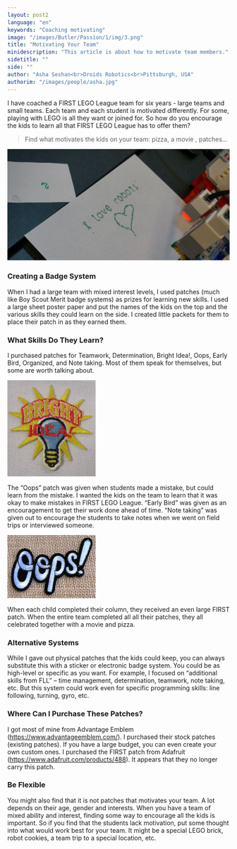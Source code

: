 ```yaml
---
layout: post2
language: "en"
keywords: "Coaching motivating"
image: "/images/Butler/Passion/1/img/3.png"
title: "Motivating Your Team"
minidescription: "This article is about how to motivate team members."
sidetitle: ""
side: ""
author: "Asha Seshan<br>Droids Robotics<br>Pittsburgh, USA"
authorim: "/images/people/asha.jpg"
---
```


I have coached a FIRST LEGO League team for six years - large teams and small teams. Each team and each student is motivated differently.  For some, playing with LEGO is all they want or joined for.  So how do you encourage the kids to learn all that FIRST LEGO League has to offer them?

> Find what motivates the kids on your team: pizza, a movie , patches…

![](/images/coachcorner/Motivation.jpg)

### Creating a Badge System

When I had a large team with mixed interest levels, I used patches (much like Boy Scout Merit badge systems) as prizes for learning new skills.  I used a large sheet poster paper and put the names of the kids on the top and the various skills they could learn on the side.  I created little packets for them to place their patch in as they earned them.

### What Skills Do They Learn?

I purchased patches for Teamwork, Determination, Bright Idea!, Oops, Early Bird, Organized, and Note taking.  Most of them speak for themselves, but some are worth talking about. 

![](/images/coachcorner/Patch.jpg)

The “Oops” patch was given when students made a mistake, but could learn from the mistake. I wanted the kids on the team to learn that it was okay to make mistakes in FIRST LEGO League.  “Early Bird” was given as an encouragement to get their work done ahead of time. “Note taking” was given out to encourage the students to take notes when we went on field trips or interviewed someone.

![](/images/coachcorner/Oopspatch.jpg)

When each child completed their column, they received an even large FIRST patch. When the entire team completed all all their patches, they all celebrated together with a movie and pizza.

### Alternative Systems

While I gave out physical patches that the kids could keep, you can always substitute this with a sticker or electronic badge system. You could be as high-level or specific as you want. For example, I focused on “additional skills from FLL” – time management, determination, teamwork, note taking, etc.  But this system could work even for specific programming skills: line following, turning, gyro, etc.

### Where Can I Purchase These Patches?

I got most of mine from Advantage Emblem (https://www.advantageemblem.com/).  I purchased their stock patches (existing patches). If you have a large budget, you can even create your own custom ones. I purchased the FIRST patch from Adafruit (https://www.adafruit.com/products/488). It appears that they no longer carry this patch.


### Be Flexible

You might also find that it is not patches that motivates your team. A lot depends on their age, gender and interests. When you have a team of mixed ability and interest, finding some way to encourage all the kids is important. So if you find that the students lack motivation, put some thought into what would work best for your team. It might be a special LEGO brick, robot cookies, a team trip to a special location, etc.
